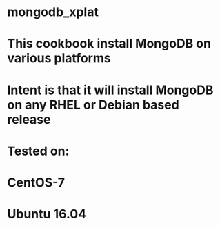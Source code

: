 # mongodb_xplat

# This cookbook install MongoDB on various platforms
#
# Intent is that it will install MongoDB on any RHEL or Debian based release
#
# Tested on:
#
#	CentOS-7
#       Ubuntu 16.04
